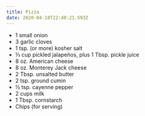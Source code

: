 ```yaml
---
title: Pizza
date: 2020-04-18T22:40:21.593Z
---
```

* 1 small onion
* 3 garlic cloves
* 1 tsp. (or more) kosher salt
* ⅓ cup pickled jalapeños, plus 1 Tbsp. pickle juice
* 8 oz. American cheese
* 8 oz. Monterey Jack cheese
* 2 Tbsp. unsalted butter
* 2 tsp. ground cumin
* ½ tsp. cayenne pepper
* 2 cups milk
* 1 Tbsp. cornstarch
* Chips (for serving)
